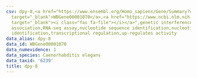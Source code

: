```yaml
---
csv: dpy-8,<a href="https://www.ensembl.org/Homo_sapiens/Gene/Summary?db=core;g=WBGene00001070"
  target="_blank">WBGene00001070</a>,<a href="https://www.ncbi.nlm.nih.gov/pubmed/27496166"
  target="_blank"><i class="fas fa-file"></i></a>",genetic interference,functional
  association,RNA-seq assay,nucleotide sequence identification,nucleotide sequence
  identification,transcriptional regulation,up-regulates activity
data_alias: dpy-8
data_id: WBGene00001070
data_numevidence: 1
data_species: Caenorhabditis elegans
data_taxid: '6239'
title: dpy-8
---
```

